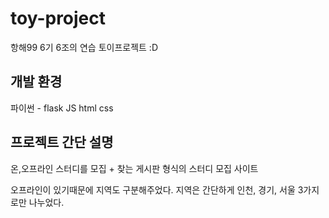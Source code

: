 # toy-project
항해99 6기 6조의 연습 토이프로젝트 :D

## 개발 환경
파이썬 - flask
JS
html
css

## 프로젝트 간단 설명

온,오프라인 스터디를 모집 + 찾는 게시판 형식의 스터디 모집 사이트

오프라인이 있기때문에 지역도 구분해주었다.
지역은 간단하게 인천, 경기, 서울 3가지로만 나누었다. 


